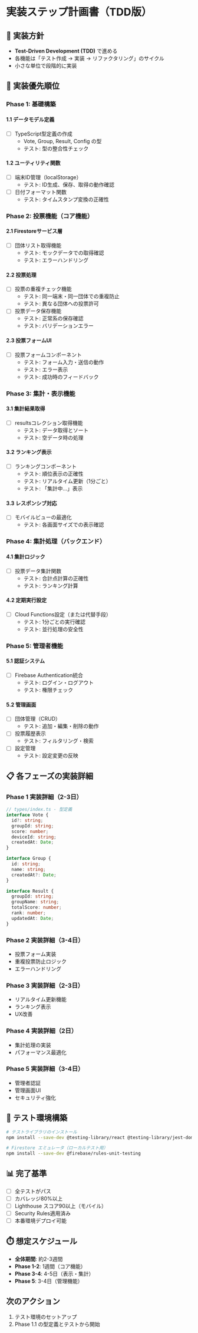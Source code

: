 # 実装ステップ計画書（TDD版）

## 📌 実装方針
- **Test-Driven Development (TDD)** で進める
- 各機能は「テスト作成 → 実装 → リファクタリング」のサイクル
- 小さな単位で段階的に実装

## 🎯 実装優先順位

### Phase 1: 基礎構築
#### 1.1 データモデル定義
- [ ] TypeScript型定義の作成
  - Vote, Group, Result, Config の型
  - テスト: 型の整合性チェック
  
#### 1.2 ユーティリティ関数
- [ ] 端末ID管理（localStorage）
  - テスト: ID生成、保存、取得の動作確認
- [ ] 日付フォーマット関数
  - テスト: タイムスタンプ変換の正確性

### Phase 2: 投票機能（コア機能）
#### 2.1 Firestoreサービス層
- [ ] 団体リスト取得機能
  - テスト: モックデータでの取得確認
  - テスト: エラーハンドリング
  
#### 2.2 投票処理
- [ ] 投票の重複チェック機能
  - テスト: 同一端末・同一団体での重複防止
  - テスト: 異なる団体への投票許可
- [ ] 投票データ保存機能
  - テスト: 正常系の保存確認
  - テスト: バリデーションエラー

#### 2.3 投票フォームUI
- [ ] 投票フォームコンポーネント
  - テスト: フォーム入力・送信の動作
  - テスト: エラー表示
  - テスト: 成功時のフィードバック

### Phase 3: 集計・表示機能
#### 3.1 集計結果取得
- [ ] resultsコレクション取得機能
  - テスト: データ取得とソート
  - テスト: 空データ時の処理

#### 3.2 ランキング表示
- [ ] ランキングコンポーネント
  - テスト: 順位表示の正確性
  - テスト: リアルタイム更新（1分ごと）
  - テスト: 「集計中...」表示

#### 3.3 レスポンシブ対応
- [ ] モバイルビューの最適化
  - テスト: 各画面サイズでの表示確認

### Phase 4: 集計処理（バックエンド）
#### 4.1 集計ロジック
- [ ] 投票データ集計関数
  - テスト: 合計点計算の正確性
  - テスト: ランキング計算
  
#### 4.2 定期実行設定
- [ ] Cloud Functions設定（または代替手段）
  - テスト: 1分ごとの実行確認
  - テスト: 並行処理の安全性

### Phase 5: 管理者機能
#### 5.1 認証システム
- [ ] Firebase Authentication統合
  - テスト: ログイン・ログアウト
  - テスト: 権限チェック

#### 5.2 管理画面
- [ ] 団体管理（CRUD）
  - テスト: 追加・編集・削除の動作
- [ ] 投票履歴表示
  - テスト: フィルタリング・検索
- [ ] 設定管理
  - テスト: 設定変更の反映

## 📋 各フェーズの実装詳細

### Phase 1 実装詳細（2-3日）
```typescript
// types/index.ts - 型定義
interface Vote {
  id?: string;
  groupId: string;
  score: number;
  deviceId: string;
  createdAt: Date;
}

interface Group {
  id: string;
  name: string;
  createdAt?: Date;
}

interface Result {
  groupId: string;
  groupName: string;
  totalScore: number;
  rank: number;
  updatedAt: Date;
}
```

### Phase 2 実装詳細（3-4日）
- 投票フォーム実装
- 重複投票防止ロジック
- エラーハンドリング

### Phase 3 実装詳細（2-3日）
- リアルタイム更新機能
- ランキング表示
- UX改善

### Phase 4 実装詳細（2日）
- 集計処理の実装
- パフォーマンス最適化

### Phase 5 実装詳細（3-4日）
- 管理者認証
- 管理画面UI
- セキュリティ強化

## 🔧 テスト環境構築
```bash
# テストライブラリのインストール
npm install --save-dev @testing-library/react @testing-library/jest-dom jest jest-environment-jsdom

# Firestore エミュレータ（ローカルテスト用）
npm install --save-dev @firebase/rules-unit-testing
```

## 📊 完了基準
- [ ] 全テストがパス
- [ ] カバレッジ80%以上
- [ ] Lighthouse スコア90以上（モバイル）
- [ ] Security Rules適用済み
- [ ] 本番環境デプロイ可能

## ⏱️ 想定スケジュール
- **全体期間**: 約2-3週間
- **Phase 1-2**: 1週間（コア機能）
- **Phase 3-4**: 4-5日（表示・集計）
- **Phase 5**: 3-4日（管理機能）

## 次のアクション
1. テスト環境のセットアップ
2. Phase 1.1 の型定義とテストから開始
